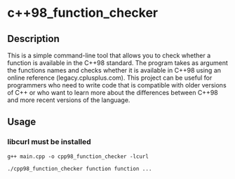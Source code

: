 # c++98_function_checker
## Description
This is a simple command-line tool that allows you to check whether a function is available in the C++98 standard. The program takes as argument the functions names and checks whether it is available in C++98 using an online reference (legacy.cplusplus.com).
This project can be useful for programmers who need to write code that is compatible with older versions of C++ or who want to learn more about the differences between C++98 and more recent versions of the language.
## Usage
### libcurl must be installed
    g++ main.cpp -o cpp98_function_checker -lcurl

    ./cpp98_function_checker function function ...
